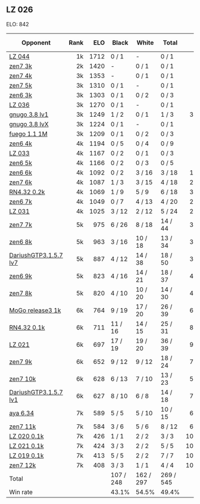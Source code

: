 ## LZ 026 ##

ELO: 842

Opponent | Rank | ELO | Black | White | Total | Win rate
---------|-----:|----:|-------|-------|-------|-------:
[LZ 044](LZ%20044.md) | 1k | 1712 | 0 / 1 | - | 0 / 1 | 0.0%
[zen7 3k](zen7%203k.md) | 2k | 1420 | - | 0 / 1 | 0 / 1 | 0.0%
[zen7 4k](zen7%204k.md) | 3k | 1353 | - | 0 / 1 | 0 / 1 | 0.0%
[zen7 5k](zen7%205k.md) | 3k | 1310 | 0 / 1 | - | 0 / 1 | 0.0%
[zen6 3k](zen6%203k.md) | 3k | 1303 | 0 / 1 | 0 / 2 | 0 / 3 | 0.0%
[LZ 036](LZ%20036.md) | 3k | 1270 | 0 / 1 | - | 0 / 1 | 0.0%
[gnugo 3.8 lv1](gnugo%203.8%20lv1.md) | 3k | 1249 | 1 / 2 | 0 / 1 | 1 / 3 | 33.3%
[gnugo 3.8 lvX](gnugo%203.8%20lvX.md) | 3k | 1224 | 0 / 1 | - | 0 / 1 | 0.0%
[fuego 1.1 1M](fuego%201.1%201M.md) | 3k | 1209 | 0 / 1 | 0 / 2 | 0 / 3 | 0.0%
[zen6 4k](zen6%204k.md) | 4k | 1194 | 0 / 5 | 0 / 4 | 0 / 9 | 0.0%
[LZ 033](LZ%20033.md) | 4k | 1167 | 0 / 2 | 0 / 1 | 0 / 3 | 0.0%
[zen6 5k](zen6%205k.md) | 4k | 1166 | 0 / 2 | 0 / 3 | 0 / 5 | 0.0%
[zen6 6k](zen6%206k.md) | 4k | 1092 | 0 / 2 | 3 / 16 | 3 / 18 | 16.7%
[zen7 6k](zen7%206k.md) | 4k | 1087 | 1 / 3 | 3 / 15 | 4 / 18 | 22.2%
[RN4.32 0.2k](RN4.32%200.2k.md) | 4k | 1069 | 1 / 9 | 5 / 9 | 6 / 18 | 33.3%
[zen6 7k](zen6%207k.md) | 4k | 1049 | 0 / 7 | 4 / 13 | 4 / 20 | 20.0%
[LZ 031](LZ%20031.md) | 4k | 1025 | 3 / 12 | 2 / 12 | 5 / 24 | 20.8%
[zen7 7k](zen7%207k.md) | 5k | 975 | 6 / 26 | 8 / 18 | 14 / 44 | 31.8%
[zen6 8k](zen6%208k.md) | 5k | 963 | 3 / 16 | 10 / 18 | 13 / 34 | 38.2%
[DariushGTP3.1.5.7 lv7](DariushGTP3.1.5.7%20lv7.md) | 5k | 887 | 4 / 12 | 14 / 38 | 18 / 50 | 36.0%
[zen6 9k](zen6%209k.md) | 5k | 823 | 4 / 16 | 14 / 21 | 18 / 37 | 48.6%
[zen7 8k](zen7%208k.md) | 5k | 820 | 4 / 10 | 10 / 20 | 14 / 30 | 46.7%
[MoGo release3 1k](MoGo%20release3%201k.md) | 6k | 764 | 9 / 19 | 17 / 20 | 26 / 39 | 66.7%
[RN4.32 0.1k](RN4.32%200.1k.md) | 6k | 711 | 11 / 16 | 14 / 15 | 25 / 31 | 80.6%
[LZ 021](LZ%20021.md) | 6k | 697 | 17 / 19 | 19 / 20 | 36 / 39 | 92.3%
[zen7 9k](zen7%209k.md) | 6k | 652 | 9 / 12 | 9 / 12 | 18 / 24 | 75.0%
[zen7 10k](zen7%2010k.md) | 6k | 628 | 6 / 13 | 7 / 10 | 13 / 23 | 56.5%
[DariushGTP3.1.5.7 lv1](DariushGTP3.1.5.7%20lv1.md) | 6k | 627 | 8 / 10 | 6 / 8 | 14 / 18 | 77.8%
[aya 6.34](aya%206.34.md) | 7k | 589 | 5 / 5 | 5 / 10 | 10 / 15 | 66.7%
[zen7 11k](zen7%2011k.md) | 7k | 584 | 3 / 6 | 5 / 6 | 8 / 12 | 66.7%
[LZ 020 0.1k](LZ%20020%200.1k.md) | 7k | 426 | 1 / 1 | 2 / 2 | 3 / 3 | 100.0%
[LZ 021 0.1k](LZ%20021%200.1k.md) | 7k | 424 | 3 / 3 | 2 / 2 | 5 / 5 | 100.0%
[LZ 019 0.1k](LZ%20019%200.1k.md) | 7k | 413 | 5 / 5 | 2 / 2 | 7 / 7 | 100.0%
[zen7 12k](zen7%2012k.md) | 7k | 408 | 3 / 3 | 1 / 1 | 4 / 4 | 100.0%
Total | | | 107 / 248 | 162 / 297 | 269 / 545 | 
Win rate| | | 43.1% | 54.5% | 49.4% | 
